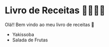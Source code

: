 # Livro de Receitas :woman_cook::man_cook:

Olá!! Bem vindo ao meu livro de receitas :wave:

- Yakissoba
- Salada de Frutas



